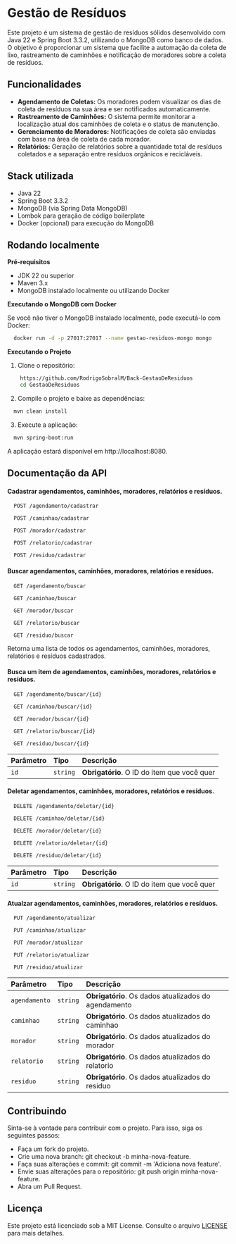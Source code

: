 
# Gestão de Resíduos

Este projeto é um sistema de gestão de resíduos sólidos desenvolvido com Java 22 e Spring Boot 3.3.2, utilizando o MongoDB como banco de dados. O objetivo é proporcionar um sistema que facilite a automação da coleta de lixo, rastreamento de caminhões e notificação de moradores sobre a coleta de resíduos.


## Funcionalidades

- **Agendamento de Coletas:** Os moradores podem visualizar os dias de coleta de resíduos na sua área e ser notificados automaticamente.
- **Rastreamento de Caminhões:** O sistema permite monitorar a localização atual dos caminhões de coleta e o status de manutenção.
- **Gerenciamento de Moradores:** Notificações de coleta são enviadas com base na área de coleta de cada morador.
- **Relatórios:** Geração de relatórios sobre a quantidade total de resíduos coletados e a separação entre resíduos orgânicos e recicláveis.


## Stack utilizada

- Java 22
- Spring Boot 3.3.2
- MongoDB (via Spring Data MongoDB)
- Lombok para geração de código boilerplate
- Docker (opcional) para execução do MongoDB


## Rodando localmente

**Pré-requisitos**

- JDK 22 ou superior
- Maven 3.x
- MongoDB instalado localmente ou utilizando Docker

**Executando o MongoDB com Docker**

Se você não tiver o MongoDB instalado localmente, pode executá-lo com Docker:
```bash
  docker run -d -p 27017:27017 --name gestao-residuos-mongo mongo
```
**Executando o Projeto**
1. Clone o repositório:

```bash
    https://github.com/RodrigoSobralM/Back-GestaoDeResiduos
    cd GestaoDeResiduos
```
2. Compile o projeto e baixe as dependências:

```bash
  mvn clean install
```

3. Execute a aplicação:

```bash
  mvn spring-boot:run
```
A aplicação estará disponível em http://localhost:8080.


## Documentação da API

#### Cadastrar agendamentos, caminhões, moradores, relatórios e resíduos.

```http
  POST /agendamento/cadastrar
```
```http
  POST /caminhao/cadastrar
```
```http
  POST /morador/cadastrar
```
```http
  POST /relatorio/cadastrar
```
```http
  POST /residuo/cadastrar
```

#### Buscar agendamentos, caminhões, moradores, relatórios e resíduos. 

```http
  GET /agendamento/buscar
```
```http
  GET /caminhao/buscar
```
```http
  GET /morador/buscar
```
```http
  GET /relatorio/buscar
```
```http
  GET /residuo/buscar
```
Retorna uma lista de todos os agendamentos, caminhões, moradores, relatórios e resíduos cadastrados.

#### Busca um item de agendamentos, caminhões, moradores, relatórios e resíduos.

```http
  GET /agendamento/buscar/{id}
```
```http
  GET /caminhao/buscar/{id}
```
```http
  GET /morador/buscar/{id}
```
```http
  GET /relatorio/buscar/{id}
```
```http
  GET /residuo/buscar/{id}
```

| Parâmetro   | Tipo       | Descrição                                   |
| :---------- | :--------- | :------------------------------------------ |
| `id`      | `string` | **Obrigatório**. O ID do item que você quer |

#### Deletar agendamentos, caminhões, moradores, relatórios e resíduos.

```http
  DELETE /agendamento/deletar/{id}
```
```http
  DELETE /caminhao/deletar/{id}
```
```http
  DELETE /morador/deletar/{id}
```
```http
  DELETE /relatorio/deletar/{id}
```
```http
  DELETE /residuo/deletar/{id}
```
| Parâmetro   | Tipo       | Descrição                                   |
| :---------- | :--------- | :------------------------------------------ |
| `id`      | `string` | **Obrigatório**. O ID do item que você quer |

#### Atualzar agendamentos, caminhões, moradores, relatórios e resíduos.

```http
  PUT /agendamento/atualizar
```
```http
  PUT /caminhao/atualizar
```
```http
  PUT /morador/atualizar
```
```http
  PUT /relatorio/atualizar
```
```http
  PUT /residuo/atualizar
```
| Parâmetro   | Tipo       | Descrição                                   |
| :---------- | :--------- | :------------------------------------------ |
| `agendamento`      | `string` | **Obrigatório**. Os dados atualizados do agendamento |
| `caminhao`      | `string` | **Obrigatório**. Os dados atualizados do caminhao |
| `morador`      | `string` | **Obrigatório**. Os dados atualizados do morador |
| `relatorio`      | `string` | **Obrigatório**. Os dados atualizados do relatorio |
| `residuo`      | `string` | **Obrigatório**. Os dados atualizados do residuo |

## Contribuindo

Sinta-se à vontade para contribuir com o projeto. Para isso, siga os seguintes passos:

- Faça um fork do projeto.
- Crie uma nova branch: git checkout -b minha-nova-feature.
- Faça suas alterações e commit: git commit -m 'Adiciona nova feature'.
- Envie suas alterações para o repositório: git push origin minha-nova-feature.
- Abra um Pull Request.



## Licença

Este projeto está licenciado sob a MIT License. Consulte o arquivo [LICENSE](https://choosealicense.com/licenses/mit/) para mais detalhes.

